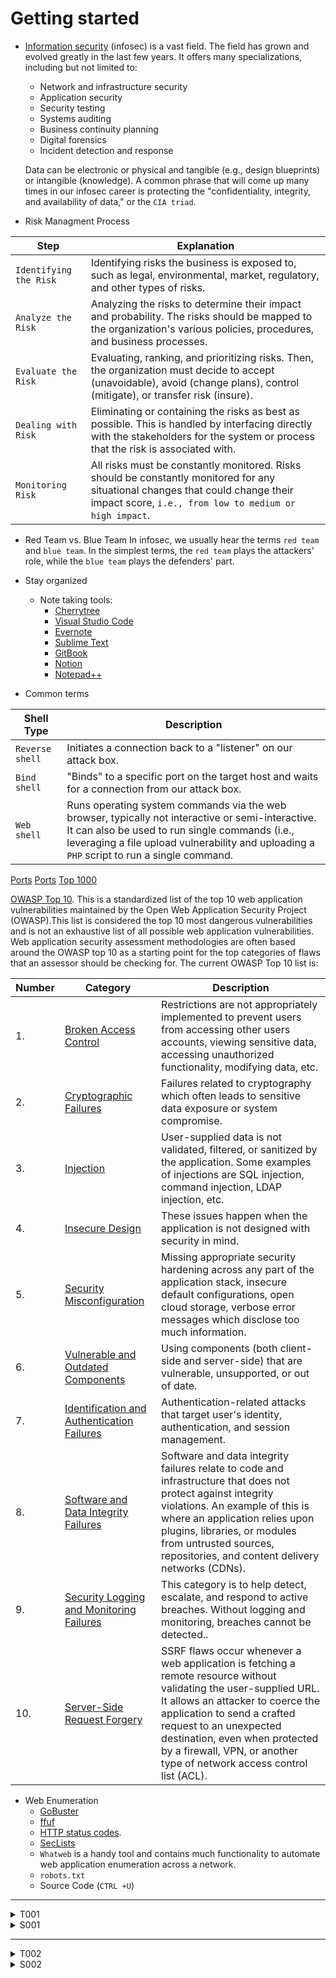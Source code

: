 # Getting started

- [Information security](https://en.wikipedia.org/wiki/Information_security) (infosec) is a vast field. The field has grown and evolved greatly in the last few years. It offers many specializations, including but not limited to:
	-   Network and infrastructure security
	-   Application security
	-   Security testing
	-   Systems auditing
	-   Business continuity planning
	-   Digital forensics
	-   Incident detection and response
	
	Data can be electronic or physical and tangible (e.g., design blueprints) or intangible (knowledge). A common phrase that will come up many times in our infosec career is protecting the "confidentiality, integrity, and availability of data," or the `CIA triad`.

- Risk Managment Process

| Step | Explanation |
| ---- | --- |
| `Identifying the Risk` | Identifying risks the business is exposed to, such as legal, environmental, market, regulatory, and other types of risks.|
| `Analyze the Risk` | Analyzing the risks to determine their impact and probability. The risks should be mapped to the organization's various policies, procedures, and business processes.|
| `Evaluate the Risk` | Evaluating, ranking, and prioritizing risks. Then, the organization must decide to accept (unavoidable), avoid (change plans), control (mitigate), or transfer risk (insure).|
| `Dealing with Risk` | Eliminating or containing the risks as best as possible. This is handled by interfacing directly with the stakeholders for the system or process that the risk is associated with. |
| `Monitoring Risk` | All risks must be constantly monitored. Risks should be constantly monitored for any situational changes that could change their impact score, `i.e., from low to medium or high impact`.|

- Red Team vs. Blue Team
In infosec, we usually hear the terms `red team` and `blue team`. In the simplest terms, the `red team` plays the attackers' role, while the `blue team` plays the defenders' part.

- Stay organized
	- Note taking tools:
		- [Cherrytree](https://www.giuspen.com/cherrytree)
		- [Visual Studio Code](https://code.visualstudio.com)
		- [Evernote](https://evernote.com)
		- [Sublime Text](https://www.sublimetext.com)
		- [GitBook](https://www.gitbook.com)
		- [Notion](https://www.notion.so)
		- [Notepad++](https://notepad-plus-plus.org/downloads)

- Common terms

| **Shell Type** | **Description** |
| --- | --- |
| `Reverse shell` | Initiates a connection back to a "listener" on our attack box. |
| `Bind shell` | "Binds" to a specific port on the target host and waits for a connection from our attack box. |
| `Web shell` | Runs operating system commands via the web browser, typically not interactive or semi-interactive. It can also be used to run single commands (i.e., leveraging a file upload vulnerability and uploading a `PHP` script to run a single command.|

[Ports](https://web.mit.edu/rhel-doc/4/RH-DOCS/rhel-sg-en-4/ch-ports.html)
[Ports](https://packetlife.net/media/library/23/common-ports.pdf)
[Top 1000](https://nullsec.us/top-1-000-tcp-and-udp-ports-nmap-default/)

[OWASP Top 10](https://owasp.org/www-project-top-ten/). This is a standardized list of the top 10 web application vulnerabilities maintained by the Open Web Application Security Project (OWASP).This list is considered the top 10 most dangerous vulnerabilities and is not an exhaustive list of all possible web application vulnerabilities. Web application security assessment methodologies are often based around the OWASP top 10 as a starting point for the top categories of flaws that an assessor should be checking for. The current OWASP Top 10 list is:

| Number | Category | Description |
| --- | --- | --- |
| 1. | [Broken Access Control](https://owasp.org/Top10/A01_2021-Broken_Access_Control/) | Restrictions are not appropriately implemented to prevent users from accessing other users accounts, viewing sensitive data, accessing unauthorized functionality, modifying data, etc. |
| 2. | [Cryptographic Failures](https://owasp.org/Top10/A02_2021-Cryptographic_Failures/) | Failures related to cryptography which often leads to sensitive data exposure or system compromise. |
| 3. | [Injection](https://owasp.org/Top10/A03_2021-Injection/) | User-supplied data is not validated, filtered, or sanitized by the application. Some examples of injections are SQL injection, command injection, LDAP injection, etc.|
| 4. | [Insecure Design](https://owasp.org/Top10/A04_2021-Insecure_Design/) | These issues happen when the application is not designed with security in mind.|
| 5. | [Security Misconfiguration](https://owasp.org/Top10/A05_2021-Security_Misconfiguration/) | Missing appropriate security hardening across any part of the application stack, insecure default configurations, open cloud storage, verbose error messages which disclose too much information. |
| 6. | [Vulnerable and Outdated Components](https://owasp.org/Top10/A06_2021-Vulnerable_and_Outdated_Components/) | Using components (both client-side and server-side) that are vulnerable, unsupported, or out of date. |
| 7. | [Identification and Authentication Failures](https://owasp.org/Top10/A07_2021-Identification_and_Authentication_Failures/) | Authentication-related attacks that target user's identity, authentication, and session management. |
| 8. | [Software and Data Integrity Failures](https://owasp.org/Top10/A08_2021-Software_and_Data_Integrity_Failures/) | Software and data integrity failures relate to code and infrastructure that does not protect against integrity violations. An example of this is where an application relies upon plugins, libraries, or modules from untrusted sources, repositories, and content delivery networks (CDNs). |
| 9. | [Security Logging and Monitoring Failures](https://owasp.org/Top10/A09_2021-Security_Logging_and_Monitoring_Failures/) | This category is to help detect, escalate, and respond to active breaches. Without logging and monitoring, breaches cannot be detected.. |
| 10. | [Server-Side Request Forgery](https://owasp.org/Top10/A10_2021-Server-Side_Request_Forgery_%28SSRF%29/) | SSRF flaws occur whenever a web application is fetching a remote resource without validating the user-supplied URL. It allows an attacker to coerce the application to send a crafted request to an unexpected destination, even when protected by a firewall, VPN, or another type of network access control list (ACL).|

- Web Enumeration
	- [GoBuster](https://github.com/OJ/gobuster)
	- [ffuf](https://github.com/ffuf/ffuf) 
	- [HTTP status codes](https://en.wikipedia.org/wiki/List_of_HTTP_status_codes). 
	- [SecLists](https://github.com/danielmiessler/SecLists)
	- `Whatweb` is a handy tool and contains much functionality to automate web application enumeration across a network.
	- `robots.txt`
	- Source Code (`CTRL +U`)

---

<details>
  <summary>T001</summary>
  
  ```
	 Target: 10.129.62.97

	1. Perform an Nmap scan of the target. What is the version of the service that is running on port 8080?
		- Apache Tomcat

	2. Perform an Nmap scan of the target and identify the non-default port that the telnet service running on.
		- 2323

	3. List the SMB shares available on the target host. Connect to the available share as the bob user. Once connected, access the folder called 'flag' and submit the contents of the flag.txt file.
		- dceece590f3284c3866305eb2473d099
  ```

</details>


<details>
  <summary>S001</summary>
  
  ```bash
	┌──(x0r㉿kreatur-der-nacht)-[~]
	└─$ nmap -sC -sV -p- 10.129.160.49 -oN 1.txt
	Starting Nmap 7.92 ( https://nmap.org ) at 2022-06-28 21:38 CEST
	...
	...
	┌──(x0r㉿kreatur-der-nacht)-[~]
	└─$ cat 1.txt | grep 8080
	8080/tcp open  http        Apache Tomcat

	┌──(x0r㉿kreatur-der-nacht)-[~]
	└─$ cat 1.txt | grep telnet
	2323/tcp open  telnet      Linux telnetd

	┌──(x0r㉿kreatur-der-nacht)-[~]
	└─$  smbclient -U bob \\\\10.129.62.104\\users
	Password for [WORKGROUP\bob]:
	Try "help" to get a list of possible commands.
	smb: \> ls
	  .                                   D        0  Fri Feb 26 00:06:52 2021
	  ..                                  D        0  Thu Feb 25 21:05:31 2021
	  flag                                D        0  Fri Feb 26 00:09:26 2021
	  bob                                 D        0  Thu Feb 25 22:42:23 2021

			4062912 blocks of size 1024. 944784 blocks available
	smb: \> cd flag
	smb: \flag\> ls
	  .                                   D        0  Fri Feb 26 00:09:26 2021
	  ..                                  D        0  Fri Feb 26 00:06:52 2021
	  flag.txt                            N       33  Fri Feb 26 00:09:26 2021

			4062912 blocks of size 1024. 944784 blocks available
	smb: \flag\> get flag.txt
	getting file \flag\flag.txt of size 33 as flag.txt (0.2 KiloBytes/sec) (average 0.2 KiloBytes/sec)
	smb: \flag\> exit

	┌──(x0r㉿kreatur-der-nacht)-[~]
	└─$ cat flag.txt           
	dceece590f3284c3866305eb2473d099
    }
  ```
</details>

---


<details>
  <summary>T002</summary>
  
  ```
	 Target: 206.189.25.173:32360

	1. Try running some of the web enumeration techniques you learned in this section on the server above, and use the info you get to get the flag.
		- HTB{w3b_3num3r4710n_r3v34l5_53cr375}

  ```

</details>

<details>
  <summary>S002</summary>
  
  ```
	navigate to /robots.txt
	![[Pasted image 20220628234958.png]]
	inspect the source code of the admin page
	![[Pasted image 20220628235049.png]]
	log in
	![[Pasted image 20220628235157.png]]
  ```

</details>